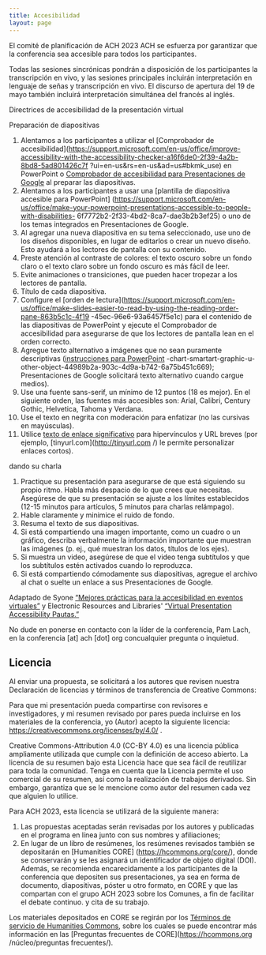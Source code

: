 ```yaml
---
title: Accesibilidad
layout: page
---
```


El comité de planificación de ACH 2023 ACH se esfuerza por garantizar que la conferencia sea accesible para todos los participantes.

Todas las sesiones sincrónicas pondrán a disposición de los participantes la transcripción en vivo, y las sesiones principales incluirán interpretación en lenguaje de señas y transcripción en vivo. El discurso de apertura del 19 de mayo también incluirá interpretación simultánea del francés al inglés.

Directrices de accesibilidad de la presentación virtual

Preparación de diapositivas

1. Alentamos a los participantes a utilizar el [Comprobador de accesibilidad](https://support.microsoft.com/en-us/office/improve-accessibility-with-the-accessibility-checker-a16f6de0-2f39-4a2b-8bd8-5ad801426c7f ?ui=en-us&rs=en-us&ad=us#bkmk_use) en PowerPoint o [Comprobador de accesibilidad para Presentaciones de Google](https://workspace.google.com/marketplace/app/accessibility_checker_for_slides/437536886016) al preparar las diapositivas.
2. Alentamos a los participantes a usar una [plantilla de diapositiva accesible para PowerPoint] (https://support.microsoft.com/en-us/office/make-your-powerpoint-presentations-accessible-to-people-with-disabilities- 6f7772b2-2f33-4bd2-8ca7-dae3b2b3ef25) o uno de los temas integrados en Presentaciones de Google.
3. Al agregar una nueva diapositiva en su tema seleccionado, use uno de los diseños disponibles, en lugar de editarlos o crear un nuevo diseño. Esto ayudará a los lectores de pantalla con su contenido.
4. Preste atención al contraste de colores: el texto oscuro sobre un fondo claro o el texto claro sobre un fondo oscuro es más fácil de leer.
5. Evite animaciones o transiciones, que pueden hacer tropezar a los lectores de pantalla.
6. Título de cada diapositiva.
7. Configure el [orden de lectura](https://support.microsoft.com/en-us/office/make-slides-easier-to-read-by-using-the-reading-order-pane-863b5c1c-4f19 -45ec-96e6-93a6457f5e1c) para el contenido de las diapositivas de PowerPoint y ejecute el Comprobador de accesibilidad para asegurarse de que los lectores de pantalla lean en el orden correcto.
8. Agregue texto alternativo a imágenes que no sean puramente descriptivas ([instrucciones para PowerPoint](https://support.microsoft.com/en-us/office/add-alternative-text-to-a-shape-picture) -chart-smartart-graphic-u-other-object-44989b2a-903c-4d9a-b742-6a75b451c669); Presentaciones de Google solicitará texto alternativo cuando cargue medios).
9. Use una fuente sans-serif, un mínimo de 12 puntos (18 es mejor). En el siguiente orden, las fuentes más accesibles son: Arial, Calibri, Century Gothic, Helvetica, Tahoma y Verdana.
10. Use el texto en negrita con moderación para enfatizar (no las cursivas en mayúsculas).
11. Utilice [texto de enlace significativo](https://myusf.usfca.edu/digital-accessibility/meaningful-link-text) para hipervínculos y URL breves (por ejemplo, [tinyurl.com](http://tinyurl.com /) le permite personalizar enlaces cortos).

dando su charla

1. Practique su presentación para asegurarse de que está siguiendo su propio ritmo. Habla más despacio de lo que crees que necesitas. Asegúrese de que su presentación se ajuste a los límites establecidos (12-15 minutos para artículos, 5 minutos para charlas relámpago).
2. Hable claramente y minimice el ruido de fondo.
3. Resuma el texto de sus diapositivas.
4. Si está compartiendo una imagen importante, como un cuadro o un gráfico, describa verbalmente la información importante que muestran las imágenes (p. ej., qué muestran los datos, títulos de los ejes).
5. Si muestra un video, asegúrese de que el video tenga subtítulos y que los subtítulos estén activados cuando lo reproduzca.
6. Si está compartiendo cómodamente sus diapositivas, agregue el archivo al chat o suelte un enlace a sus Presentaciones de Google.

Adaptado de Syone [“Mejores prácticas para la accesibilidad en eventos virtuales”](https://blog.syone.com/best-practices-for-accessibility-for-virtual-events) y Electronic Resources and Libraries' [“Virtual Presentation Accessibility Pautas.”](https://www.electroniclibrarian.org/virtual-presentation-accessibility-guidelines/)

No dude en ponerse en contacto con la líder de la conferencia, Pam Lach, en la conferencia \[at] ach \[dot] org concualquier pregunta o inquietud.

## Licencia

Al enviar una propuesta, se solicitará a los autores que revisen nuestra Declaración de licencias y términos de transferencia de Creative Commons:

Para que mi presentación pueda compartirse con revisores e investigadores, y mi resumen revisado por pares pueda incluirse en los materiales de la conferencia, yo (Autor) acepto la siguiente licencia: <https://creativecommons.org/licenses/by/4.0/> .

Creative Commons-Attribution 4.0 (CC-BY 4.0) es una licencia pública ampliamente utilizada que cumple con la definición de acceso abierto. La licencia de su resumen bajo esta Licencia hace que sea fácil de reutilizar para toda la comunidad. Tenga en cuenta que la Licencia permite el uso comercial de su resumen, así como la realización de trabajos derivados. Sin embargo, garantiza que se le mencione como autor del resumen cada vez que alguien lo utilice.

Para ACH 2023, esta licencia se utilizará de la siguiente manera:

1. Las propuestas aceptadas serán revisadas por los autores y publicadas en el programa en línea junto con sus nombres y afiliaciones;
2. En lugar de un libro de resúmenes, los resúmenes revisados también se depositarán en [Humanities CORE] (https://hcommons.org/core/), donde se conservarán y se les asignará un identificador de objeto digital (DOI). Además, se recomienda encarecidamente a los participantes de la conferencia que depositen sus presentaciones, ya sea en forma de documento, diapositivas, póster u otro formato, en CORE y que las compartan con el grupo ACH 2023 sobre los Comunes, a fin de facilitar el debate continuo. y cita de su trabajo.

Los materiales depositados en CORE se regirán por los [Términos de servicio de Humanities Commons](https://hcommons.org/terms/), sobre los cuales se puede encontrar más información en las [Preguntas frecuentes de CORE](https://hcommons.org /núcleo/preguntas frecuentes/).

